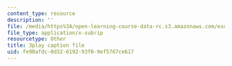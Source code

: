 ```yaml
---
content_type: resource
description: ''
file: /media/https%3A/open-learning-course-data-rc.s3.amazonaws.com/esd-290-special-topics-in-supply-chain-management-spring-2005/fe90afdc0d32619293f09ef5767ce617_b9X0osuciZI.srt
file_type: application/x-subrip
resourcetype: Other
title: 3play caption file
uid: fe90afdc-0d32-6192-93f0-9ef5767ce617
---
```

